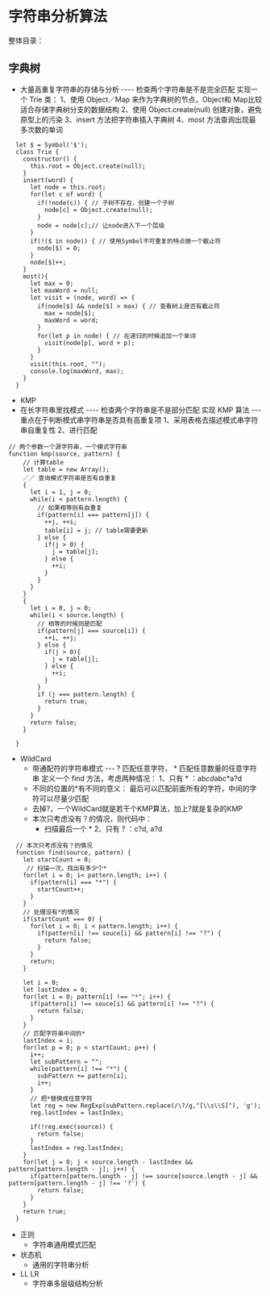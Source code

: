 # 字符串分析算法
整体目录：
## 字典树
  * 大量高重复字符串的存储与分析 ---- 检查两个字符串是不是完全匹配
实现一个 Trie 类：
1、使用 Object／Map 来作为字典树的节点，Object和 Map比较适合存储字典树分支的数据结构
2、使用 Object.create(null) 创建对象，避免原型上的污染
3、insert 方法把字符串插入字典树
4、most 方法查询出现最多次数的单词
```
  let $ = Symbol('$');
  class Trie {
    constructor() {
      this.root = Object.create(null); 
    }
    insert(word) {
      let node = this.root;
      for(let c of word) {
        if(!node(c)) { // 子树不存在，创建一个子树
          node[c] = Object.create(null);
        }
        node = node[c];// 让node进入下一个层级
      }
      if(!($ in node)) { // 使用Symbol不可重复的特点做一个截止符
        node[$] = 0;
      }
      node[$]++;
    }
    most(){
      let max = 0;
      let maxWord = null;
      let visit = (node, word) => {
        if(node[$] && node[$] > max) { // 查看树上是否有截止符
          max = node[$];
          maxWord = word;
        }
        for(let p in node) { // 在递归的时候追加一个单词
          visit(node[p], word + p);
        }
      }
      visit(this.root, "");
      console.log(maxWord, max);
    }
  }
```
*  KMP
  * 在长字符串里找模式 ---- 检查两个字符串是不是部分匹配
实现 KMP 算法 --- 重点在于判断模式串字符串是否具有高重复项
1、采用表格去描述模式串字符串自重复性
2、进行匹配
```
// 两个参数一个源字符串，一个模式字符串
function kmp(source, pattern) {
    // 计算table
    let table = new Array();
    ／／ 查询模式字符串是否有自重复
    {
      let i = 1, j = 0;
      while(i < pattern.length) {
        // 如果相等则有自重复
        if(pattern[i] === pattern[j]) {
          ++j, ++i;
          table[i] = j; // table需要更新
        } else {
          if(j > 0) {
            j = table[j];
          } else {
            ++i;
          }
        }
      }
    }
    {
      let i = 0, j = 0;
      while(i < source.length) {
        // 相等的时候则是匹配
        if(pattern[j] === source[i]) {
          ++i, ++j;
        } else {
          if(j > 0){
            j = table[j];
          } else {
            ++i;
          }
        }
        if (j === pattern.length) {
          return true;
        }
      }
      return false;
    }
    
  }
```
* WildCard
  * 带通配符的字符串模式 --- ? 匹配任意字符， * 匹配任意数量的任意字符串
定义一个 find 方法，考虑两种情况：
1、只有 * ：ab*cd*abc*a?d
  * 不同的位置的*有不同的意义： 最后可以匹配前面所有的字符，中间的字符可以尽量少匹配
  * 去掉?，一个WildCard就是若干个KMP算法，加上?就是复杂的KMP
  * 本次只考虑没有？的情况，则代码中：
    * 扫描最后一个 *
2、只有 ? ：c?d, a?d
```
  // 本次只考虑没有？的情况
  function find(source, pattern) {
    let startCount = 0;
     // 扫描一次，找出有多少个*
    for(let i = 0; i< pattern.length; i++) {
      if(pattern[i] === "*") {
        startCount++;
      }
    }
    // 处理没有*的情况
    if(startCount === 0) {
      for(let i = 0; i < pattern.length; i++) {
        if(pattern[i] !== souce[i] && pattern[i] !== "?") {
          return false;
        }
      }
      return;
    }
   
    let i = 0;
    let lastIndex = 0;
    for(let i = 0; pattern[i] !== "*"; i++) {
      if(pattern[i] !== souce[i] && pattern[i] !== "?") {
        return false;
      }
    }
    // 匹配字符串中间的*
    lastIndex = i;
    for(let p = 0; p < startCount; p++) {
      i++;
      let subPattern = "";
      while(pattern[i] !== "*") {
        subPattern += pattern[i];
        i++;
      }
      // 把*替换成任意字符
      let reg = new RegExp(subPattern.replace(/\?/g,"[\\s\\S]"), 'g');
      reg.lastIndex = lastIndex;

      if(!reg.exec(source)) {
        return false;
      }
      lastIndex = reg.lastIndex;
    }
    for(let j = 0; j < source.length - lastIndex && pattern[pattern.length - j]; j++) {
      if(pattern[pattern.length - j] !== source[source.length - j] && pattern[pattern.length - j] !== '?') {
        return false;
      }
    }
    return true;
  }

```
* 正则
  * 字符串通用模式匹配
* 状态机
  * 通用的字符串分析
* LL LR
  * 字符串多层级结构分析
